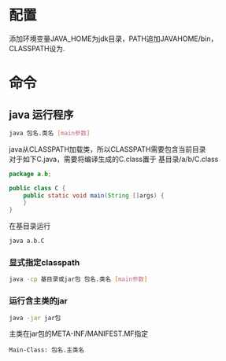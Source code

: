 # 配置
添加环境变量JAVA_HOME为jdk目录，PATH追加JAVAHOME/bin，CLASSPATH设为.
# 命令
## java 运行程序
```sh
java 包名.类名 [main参数]
```
java从CLASSPATH加载类，所以CLASSPATH需要包含当前目录  
对于如下C.java，需要将编译生成的C.class置于 基目录/a/b/C.class
```java
package a.b;

public class C {
    public static void main(String []args) {
    }
}
```
在基目录运行
```sh
java a.b.C
```
### 显式指定classpath
```sh
java -cp 基目录或jar包 包名.类名 [main参数]
```
### 运行含主类的jar
```sh
java -jar jar包
```
主类在jar包的META-INF/MANIFEST.MF指定
```
Main-Class: 包名.主类名
```

